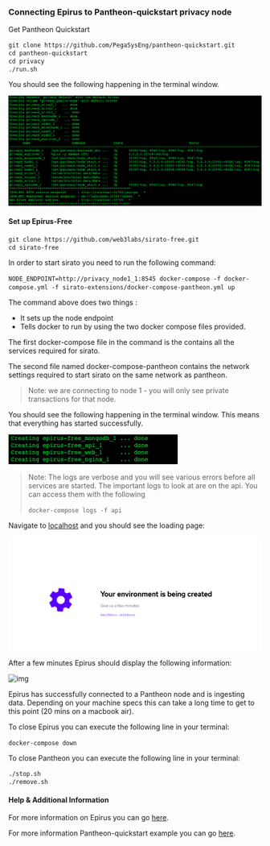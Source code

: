 

### Connecting Epirus to Pantheon-quickstart privacy node

Get Pantheon Quickstart

```
git clone https://github.com/PegaSysEng/pantheon-quickstart.git
cd pantheon-quickstart
cd privacy
./run.sh
```

You should see the following happening in the terminal window.

![image](images/PantheonRun.png)



#### Set up Epirus-Free

```
git clone https://github.com/web3labs/sirato-free.git
cd sirato-free
```

In order to start sirato you need to run the following command:

`NODE_ENDPOINT=http://privacy_node1_1:8545 docker-compose -f docker-compose.yml -f sirato-extensions/docker-compose-pantheon.yml up`

The command above does two things :
* It sets up the node endpoint 
* Tells docker to run by using the two docker compose files provided.

The first docker-compose file in the command is the contains all the services required for sirato.

The second file named docker-compose-pantheon contains the network settings required to start sirato on the same network as pantheon.


> Note: we are connecting to node 1 - you will only see private transactions for that node.

You should see the following happening in the terminal window. This means that everything has started successfully.

![img](images/EpirusPantheon.png)

> Note: The logs are verbose and you will see various errors before all services are started. The important logs to look at are on the api. You can access them with the following
> 
>`docker-compose logs -f api`


Navigate to [localhost](http://localhost) and you should see the loading page:

![image](images/Loading.png)

After a few minutes Epirus should display the following information:

![img](../images/Blocks.png)

Epirus has successfully connected to a Pantheon node and is ingesting data. Depending on your machine specs this can take a long time to get to this point (20 mins on a macbook air).

To close Epirus you can execute the following line in your terminal:

`docker-compose down` 

To close Pantheon you can execute the following line in your terminal:
```
./stop.sh
./remove.sh
```



#### Help & Additional Information

For more information on Epirus you can go [here](https://github.com/web3labs/sirato-free).

For more information Pantheon-quickstart example you can go [here](https://github.com/PegaSysEng/pantheon-quickstart).

